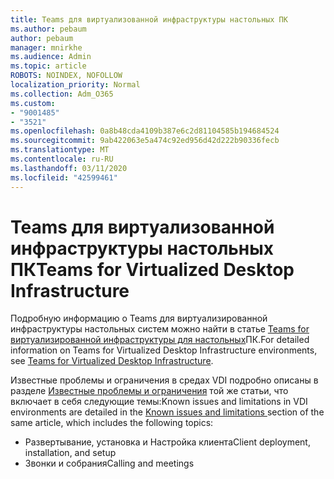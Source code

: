 ```yaml
---
title: Teams для виртуализованной инфраструктуры настольных ПК
ms.author: pebaum
author: pebaum
manager: mnirkhe
ms.audience: Admin
ms.topic: article
ROBOTS: NOINDEX, NOFOLLOW
localization_priority: Normal
ms.collection: Adm_O365
ms.custom:
- "9001485"
- "3521"
ms.openlocfilehash: 0a8b48cda4109b387e6c2d81104585b194684524
ms.sourcegitcommit: 9ab422063e5a474c92ed956d42d222b90336fecb
ms.translationtype: MT
ms.contentlocale: ru-RU
ms.lasthandoff: 03/11/2020
ms.locfileid: "42599461"
---
```

# <a name="teams-for-virtualized-desktop-infrastructure"></a><span data-ttu-id="b62df-102">Teams для виртуализованной инфраструктуры настольных ПК</span><span class="sxs-lookup"><span data-stu-id="b62df-102">Teams for Virtualized Desktop Infrastructure</span></span>

<span data-ttu-id="b62df-103">Подробную информацию о Teams для виртуализированной инфраструктуры настольных систем можно найти в статье [Teams for виртуализированной инфраструктуры для настольных](https://docs.microsoft.com/microsoftteams/teams-for-vdi)ПК.</span><span class="sxs-lookup"><span data-stu-id="b62df-103">For detailed information on Teams for Virtualized Desktop Infrastructure environments, see [Teams for Virtualized Desktop Infrastructure](https://docs.microsoft.com/microsoftteams/teams-for-vdi).</span></span>

<span data-ttu-id="b62df-104">Известные проблемы и ограничения в средах VDI подробно описаны в разделе [Известные проблемы и ограничения](https://docs.microsoft.com/microsoftteams/teams-for-vdi#known-issues-and-limitations) той же статьи, что включает в себя следующие темы:</span><span class="sxs-lookup"><span data-stu-id="b62df-104">Known issues and limitations in VDI environments are detailed in the [Known issues and limitations ](https://docs.microsoft.com/microsoftteams/teams-for-vdi#known-issues-and-limitations) section of the same article, which includes the following topics:</span></span>
 - <span data-ttu-id="b62df-105">Развертывание, установка и Настройка клиента</span><span class="sxs-lookup"><span data-stu-id="b62df-105">Client deployment, installation, and setup</span></span>
 - <span data-ttu-id="b62df-106">Звонки и собрания</span><span class="sxs-lookup"><span data-stu-id="b62df-106">Calling and meetings</span></span>